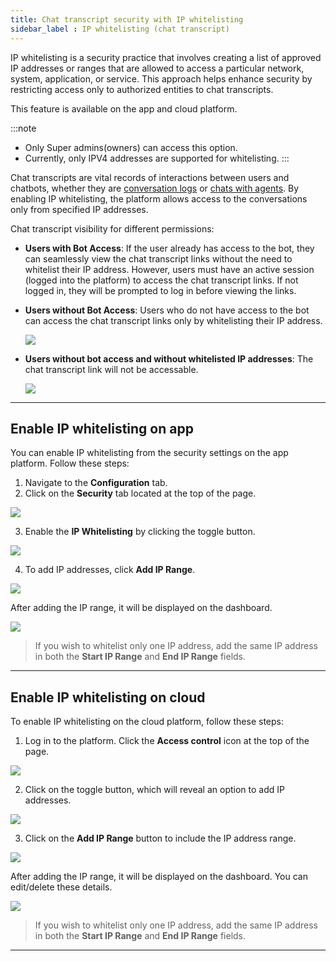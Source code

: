 ```yaml
---
title: Chat transcript security with IP whitelisting
sidebar_label : IP whitelisting (chat transcript)
---
```


IP whitelisting is a security practice that involves creating a list of approved IP addresses or ranges that are allowed to access a particular network, system, application, or service. This approach helps enhance security by restricting access only to authorized entities to chat transcripts. 

This feature is available on the app and cloud platform. 

:::note
- Only Super admins(owners) can access this option.
- Currently, only IPV4 addresses are supported for whitelisting.
:::

Chat transcripts are vital records of interactions between users and chatbots, whether they are [conversation logs](https://docs.yellow.ai/docs/platform_concepts/analyze/chat-logs) or [chats with agents](https://docs.yellow.ai/docs/platform_concepts/inbox/inbox-settings/workflows/chattranscript). By enabling IP whitelisting, the platform allows access to the conversations only from specified IP addresses.

Chat transcript visibility for different permissions: 

- **Users with Bot Access**: If the user already has access to the bot, they can seamlessly view the chat transcript links without the need to whitelist their IP address. However, users must have an active session (logged into the platform) to access the chat transcript links. If not logged in, they will be prompted to log in before viewing the links.

- **Users without Bot Access**: Users who do not have access to the bot can access the chat transcript links only by whitelisting their IP address.

    ![](https://hackmd.io/_uploads/BJMISIB22.png)

- **Users without bot access and without whitelisted IP addresses**: The chat transcript link will not be accessable.

    ![](https://hackmd.io/_uploads/rJi5B8S2h.png)


---

## Enable IP whitelisting on app

You can enable IP whitelisting from the security settings on the app platform. Follow these steps:

1. Navigate to the **Configuration** tab.
2. Click on the **Security** tab located at the top of the page.

**![](https://lh3.googleusercontent.com/9YDa7L8_bAYG6gV0qUhk6c9c1WQukW1Ijr3OA5Yl9Zxm06_ghYeaAgZMDXLy-SN-uy0dpC5CE8x6zrBaoOgWkE1_GLB1ReHSN_n-dpF7vnc_4AHoXOm4IEeln3t81Vmsq2RWsoQ4uNB3yhJAIo3i6OU)**

3. Enable the **IP Whitelisting** by clicking the toggle button.

**![](https://lh4.googleusercontent.com/9MP2TNgB2vh36HWlhrdUKKMZa2BZcIV1GF5lhsoESB8Hxuh9B7UqjegKhiSGjXa9OEEZyoZukvI2oxrpd1NjAEETFhgjfwEKf1m_7eG-bRnLBUAgHahBE1my9VyXy10L8cRFQwI22lsev-2NkrP7FLs)**

4. To add IP addresses, click **Add IP Range**.

**![](https://lh5.googleusercontent.com/4hf7_bb-Nt7eoY5_zSHF64JyCXmK_VGNG6I6H-3whjrXkS8tgP7ycFF_yAvuhFfAYBb92qWb0K6SEdiq3arPu1rd5oUWttpTFvbtwbPzs2mstILK3BE-j8zx-lEQyYYDD8KBWMrf0hX4Rmudj7tbpjg)**

After adding the IP range, it will be displayed on the dashboard.

**![](https://lh6.googleusercontent.com/oEkxbpjkai3lVHnu00neRQGVowdXovE8ENIOR5P_EqkQnezCtiQpNfpDUAoc0GBRjRImBl6tA30UEADJTYr6PRK603Kcc0tqe-tQx5anJYIkdwmNt4n_yLmgR4mb_BmuYZpws1vLmGcpSzp3q7ZYOnA)**

> If you wish to whitelist only one IP address, add the same IP address in both the **Start IP Range** and **End IP Range** fields.


-------

## Enable IP whitelisting on cloud 

To enable IP whitelisting on the cloud platform, follow these steps:

1. Log in to the platform. Click the **Access control** icon at the top of the page.

**![](https://lh6.googleusercontent.com/fesPMUsYERq3UOvyGgzYTgo5ufhkIdBQ1TjPc7ZEKjVfVHkZar46yJ6jccc5p6gJe8MKuaJ2AdnPl6fBU9k7AQIOO9R1jVBWa0a-Ck5vZY9yuTMHtzY9yxjQEnnK-42wtua6vPUoXzMho0FG3DG9Gd0)**

2. Click on the toggle button, which will reveal an option to add IP addresses.

**![](https://lh4.googleusercontent.com/drnS-oPdet6kkIxln8fxLYyVgU-IPYpHn3BaoWvNl0opmcZWuvrol3bR_V20f_FQ1X3OzK8oM-V_129gppP_iqgxyRZ5qi281PMO7yPi4AS-EEcHhOotoJEOK5Mzo_YRhdqX-K8VGAne3qe2sh6zFkE)**

3. Click on the **Add IP Range** button to include the IP address range.

**![](https://lh6.googleusercontent.com/2UEIfqbFn0xNjkwlOhbMrfJ8R4o2Rv9womsufhMPKLp2SyZZUTB-GjwPoWZtiRwl47gDeO12AM21Hm5w0dXo1zrrcrRWXnqQnxgrPAISavGheVoBkTkQSi7Fwu_7HJiRjbe_nrNgycneu6Ro5vcK3ro)**

After adding the IP range, it will be displayed on the dashboard. You can edit/delete these details. 

**![](https://lh3.googleusercontent.com/Qp4kSiGvSG3_c3Yn1Vq1hhXIVuwvh5EmVxTp0mBwqtYWpFGzSJe6c8kA3umm5wUy27aBR437JYL9i56MZob2tCtiRxiohNKfQgiLzjVc2LwvieW8Hjxu-U5Xo3FXnhBvUzRf8XjbJ6b9Ve05sr74hEA)**

> If you wish to whitelist only one IP address, add the same IP address in both the **Start IP Range** and **End IP Range** fields.


----
